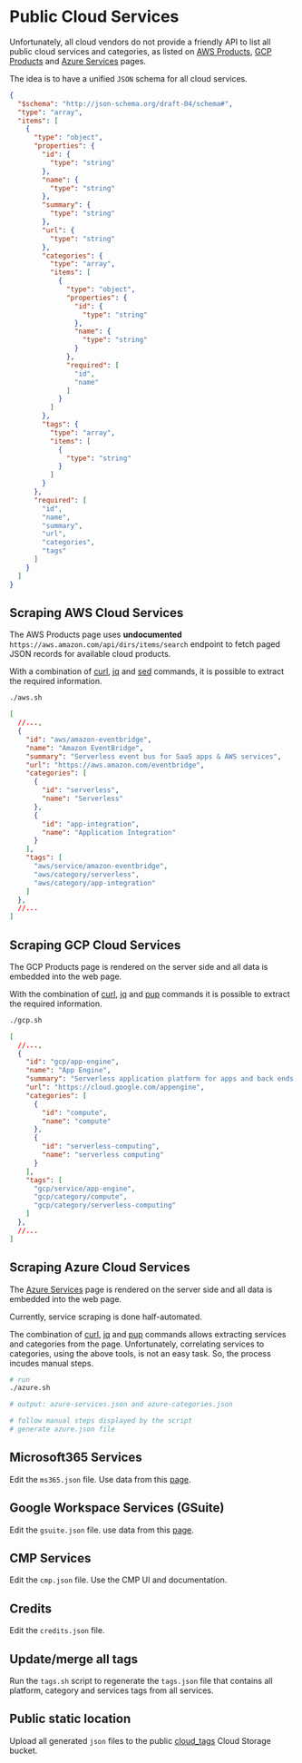# Public Cloud Services

Unfortunately, all cloud vendors do not provide a friendly API to list all public cloud services and categories, as listed on [AWS Products](https://aws.amazon.com/products), [GCP Products](https://cloud.google.com/products) and [Azure Services](https://azure.microsoft.com/en-us/services/) pages.

The idea is to have a unified `JSON` schema for all cloud services.

```json
{
  "$schema": "http://json-schema.org/draft-04/schema#",
  "type": "array",
  "items": [
    {
      "type": "object",
      "properties": {
        "id": {
          "type": "string"
        },
        "name": {
          "type": "string"
        },
        "summary": {
          "type": "string"
        },
        "url": {
          "type": "string"
        },
        "categories": {
          "type": "array",
          "items": [
            {
              "type": "object",
              "properties": {
                "id": {
                  "type": "string"
                },
                "name": {
                  "type": "string"
                }
              },
              "required": [
                "id",
                "name"
              ]
            }
          ]
        },
        "tags": {
          "type": "array",
          "items": [
            {
              "type": "string"
            }
          ]
        }
      },
      "required": [
        "id",
        "name",
        "summary",
        "url",
        "categories",
        "tags"
      ]
    }
  ]
}
```

## Scraping AWS Cloud Services

The AWS Products page uses **undocumented** `https://aws.amazon.com/api/dirs/items/search` endpoint to fetch paged JSON records for available cloud products.

With a combination of [curl](https://curl.se/), [jq](https://stedolan.github.io/jq/) and [sed](https://www.gnu.org/software/sed/manual/sed.html) commands, it is possible to extract the required information.

```sh
./aws.sh
```

```json
[
  //...,
  {
    "id": "aws/amazon-eventbridge",
    "name": "Amazon EventBridge",
    "summary": "Serverless event bus for SaaS apps & AWS services",
    "url": "https://aws.amazon.com/eventbridge",
    "categories": [
      {
        "id": "serverless",
        "name": "Serverless"
      },
      {
        "id": "app-integration",
        "name": "Application Integration"
      }
    ],
    "tags": [
      "aws/service/amazon-eventbridge",
      "aws/category/serverless",
      "aws/category/app-integration"
    ]
  },
  //...
]
```

## Scraping GCP Cloud Services

The GCP Products page is rendered on the server side and all data is embedded into the web page.

With the combination of [curl](https://curl.se/), [jq](https://stedolan.github.io/jq/) and [pup](https://github.com/ericchiang/pup) commands it is possible to extract the required information.

```sh
./gcp.sh
```

```json
[
  //...,
  {
    "id": "gcp/app-engine",
    "name": "App Engine",
    "summary": "Serverless application platform for apps and back ends.",
    "url": "https://cloud.google.com/appengine",
    "categories": [
      {
        "id": "compute",
        "name": "compute"
      },
      {
        "id": "serverless-computing",
        "name": "serverless computing"
      }
    ],
    "tags": [
      "gcp/service/app-engine",
      "gcp/category/compute",
      "gcp/category/serverless-computing"
    ]
  },
  //...
]
```

## Scraping Azure Cloud Services

The [Azure Services](https://azure.microsoft.com/en-us/services/) page is rendered on the server side and all data is embedded into the web page.

Currently, service scraping is done half-automated.

The combination of [curl](https://curl.se/), [jq](https://stedolan.github.io/jq/) and [pup](https://github.com/ericchiang/pup) commands allows extracting services and categories from the page. Unfortunately, correlating services to categories, using the above tools, is not an easy task. So, the process incudes manual steps.

```sh
# run
./azure.sh

# output: azure-services.json and azure-categories.json

# follow manual steps displayed by the script
# generate azure.json file

```

## Microsoft365 Services

Edit the `ms365.json` file. Use data from this [page](https://www.microsoft.com/en-us/microsoft-365/compare-microsoft-365-enterprise-plans).

## Google Workspace Services (GSuite)

Edit the `gsuite.json` file. use data from this [page](https://workspace.google.com/features/).

## CMP Services

Edit the `cmp.json` file. Use the CMP UI and documentation.

## Credits

Edit the `credits.json` file.

## Update/merge all tags

Run the `tags.sh` script to regenerate the `tags.json` file that contains all platform, category and services tags from all services.

## Public static location

Upload all generated `json` files to the public [cloud_tags](https://console.cloud.google.com/storage/browser/cloud_tags;tab=objects?forceOnBucketsSortingFiltering=false&project=zenrouter) Cloud Storage bucket.

